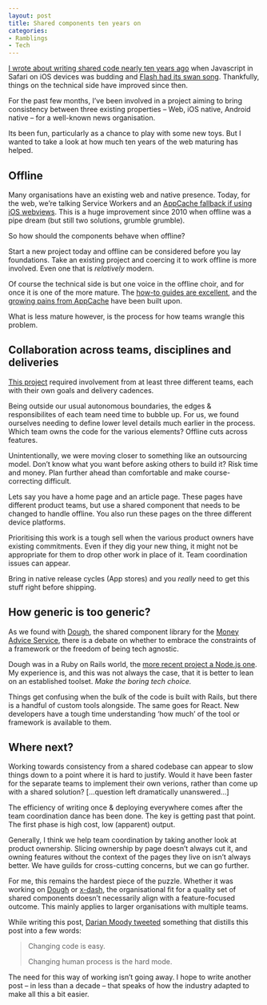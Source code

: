 ```yaml
---
layout: post
title: Shared components ten years on
categories:
- Ramblings
- Tech
---
```


[I wrote about writing shared code nearly ten years ago](https://benbarnett.net/blog/2010/08/30/writing-html-and-css-for-mobile-safari-just-the-same-old-code) when Javascript in Safari on iOS devices was budding and [Flash had its swan song](https://www.apple.com/hotnews/thoughts-on-flash/). Thankfully, things on the technical side have improved since then.

For the past few months, I’ve been involved in a project aiming to bring consistency between three existing properties – Web, iOS native, Android native – for a well-known news organisation.

Its been fun, particularly as a chance to play with some new toys. But I wanted to take a look at how much ten years of the web maturing has helped.

## Offline

Many organisations have an existing web and native presence. Today, for the web, we’re talking Service Workers and an [AppCache fallback if using iOS webviews](https://webkit.org/blog/8090/workers-at-your-service/). This is a huge improvement since 2010 when offline was a pipe dream (but still two solutions, grumble grumble).

So how should the components behave when offline?

Start a new project today and offline can be considered before you lay foundations. Take an existing project and coercing it to work offline is more involved. Even one that is _relatively_ modern. 

Of course the technical side is but one voice in the offline choir, and for once it is one of the more mature. The [how-to guides are excellent](https://developers.google.com/web/fundamentals/instant-and-offline/offline-cookbook/), and the [growing pains from AppCache](https://alistapart.com/article/application-cache-is-a-douchebag) have been built upon. 

What is less mature however, is the process for how teams wrangle this problem.

## Collaboration across teams, disciplines and deliveries

[This project](https://github.com/Financial-Times/x-dash/) required involvement from at least three different teams, each with their own goals and delivery cadences.

Being outside our usual autonomous boundaries, the edges & responsibilites of each team need time to bubble up. For us, we found ourselves needing to define lower level details much earlier in the process. Which team owns the code for the various elements? Offline cuts across features.

Unintentionally, we were moving closer to something like an outsourcing model. Don’t know what you want before asking others to build it? Risk time and money. Plan further ahead than comfortable and make course-correcting difficult.

Lets say you have a home page and an article page. These pages have different product teams, but use a shared component that needs to be changed to handle offline. You also run these pages on the three different device platforms.

Prioritising this work is a tough sell when the various product owners have existing commitments. Even if they dig your new thing, it might not be appropriate for them to drop other work in place of it. Team coordination issues can appear.

Bring in native release cycles (App stores) and you _really_ need to get this stuff right before shipping.

## How generic is too generic?

As we found with [Dough](https://benbarnett.net/blog/2015/01/29/making-with-dough), the shared component library for the [Money Advice Service](https://www.moneyadviceservice.org.uk/en), there is a debate on whether to embrace the constraints of a framework or the freedom of being tech agnostic. 

Dough was in a Ruby on Rails world, the [more recent project a Node.js one](https://github.com/Financial-Times/x-dash/). My experience is, and this was not always the case, that it is better to lean on an established toolset. *Make the boring tech choice.* 

Things get confusing when the bulk of the code is built with Rails, but there is a handful of custom tools alongside. The same goes for React. New developers have a tough time understanding ‘how much’ of the tool or framework is available to them.

## Where next?

Working towards consistency from a shared codebase can appear to slow things down to a point where it is hard to justify. Would it have been faster for the separate teams to implement their own verions, rather than come up with a shared solution? [...question left dramatically unanswered...]

The efficiency of writing once & deploying everywhere comes after the team coordination dance has been done. The key is getting past that point. The first phase is high cost, low (apparent) output.

Generally, I think we help team coordination by taking another look at product ownership. Slicing ownership by page doesn’t always cut it, and owning features without the context of the pages they live on isn’t always better. We have guilds for cross-cutting concerns, but we can go further.

For me, this remains the hardest piece of the puzzle. Whether it was working on [Dough](https://benbarnett.net/blog/2015/01/29/making-with-dough) or [x-dash](https://github.com/Financial-Times/x-dash/), the organisational fit for a quality set of shared components doesn’t necessarily align with a feature-focused outcome. This mainly applies to larger organisations with multiple teams.

While writing this post, [Darian Moody tweeted](https://twitter.com/djm_/status/1100776855236476928) something that distills this post into a few words:

> Changing code is easy.
> 
> Changing human process is the hard mode.

The need for this way of working isn’t going away. I hope to write another post – in less than a decade – that speaks of how the industry adapted to make all this a bit easier.
